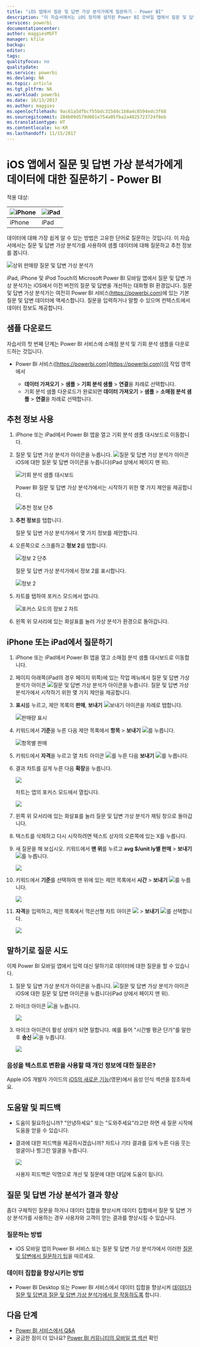 ```yaml
---
title: "iOS 앱에서 질문 및 답변 가상 분석가에게 질문하기 - Power BI"
description: "이 자습서에서는 iOS 장치에 설치된 Power BI 모바일 앱에서 질문 및 답변 가상 분석가를 사용하여 사용자의 고유한 언어로 이 샘플 데이터에 대해 질문해 보세요."
services: powerbi
documentationcenter: 
author: maggiesMSFT
manager: kfile
backup: 
editor: 
tags: 
qualityfocus: no
qualitydate: 
ms.service: powerbi
ms.devlang: NA
ms.topic: article
ms.tgt_pltfrm: NA
ms.workload: powerbi
ms.date: 10/13/2017
ms.author: maggies
ms.openlocfilehash: 9ac61a5dfbcf55bdc315d4c1b8a4c8594edc3f68
ms.sourcegitcommit: 284b09d579d601e754a05fba2a4025723724f8eb
ms.translationtype: HT
ms.contentlocale: ko-KR
ms.lasthandoff: 11/15/2017
---
```

# <a name="ask-questions-about-your-data-with-the-qa-virtual-analyst-in-ios-apps---power-bi"></a>iOS 앱에서 질문 및 답변 가상 분석가에게 데이터에 대한 질문하기 - Power BI
적용 대상:

| ![iPhone](media/mobile-apps-ios-qna/iphone-logo-50-px.png) | ![iPad](media/mobile-apps-ios-qna/ipad-logo-50-px.png) |
|:--- |:--- |
| iPhone |iPad |

데이터에 대해 가장 쉽게 알 수 있는 방법은 고유한 단어로 질문하는 것입니다. 이 자습서에서는 질문 및 답변 가상 분석가를 사용하여 샘플 데이터에 대해 질문하고 추천 정보를 봅니다. 

![상위 판매량 질문 및 답변 가상 분석가](media/mobile-apps-ios-qna/power-bi-ios-q-n-a-top-sale-intro.png)

iPad, iPhone 및 iPod Touch의 Microsoft Power BI 모바일 앱에서 질문 및 답변 가상 분석가는 iOS에서 이전 버전의 질문 및 답변을 개선하는 대화형 BI 환경입니다. 질문 및 답변 가상 분석가는 여전히 Power BI 서비스[(https://powerbi.com)](https://powerbi.com)에 있는 기본 질문 및 답변 데이터에 액세스합니다. 질문을 입력하거나 말할 수 있으며 컨텍스트에서 데이터 정보도 제공합니다. 

## <a name="download-the-samples"></a>샘플 다운로드
자습서의 첫 번째 단계는 Power BI 서비스에 소매점 분석 및 기회 분석 샘플을 다운로드하는 것입니다.

* Power BI 서비스([https://powerbi.com](https://powerbi.com))의 작업 영역에서
  
  * **데이터 가져오기** > **샘플** > **기회 분석 샘플** > **연결**을 차례로 선택합니다.
  * 기회 분석 샘플 다운로드가 완료되면 **데이터 가져오기** > **샘플** > **소매점 분석 샘플** > **연결**을 차례로 선택합니다.

## <a name="try-featured-insights"></a>추천 정보 사용
1. iPhone 또는 iPad에서 Power BI 앱을 열고 기회 분석 샘플 대시보드로 이동합니다.
2. 질문 및 답변 가상 분석가 아이콘을 누릅니다. ![질문 및 답변 가상 분석가 아이콘](media/mobile-apps-ios-qna/power-bi-ios-q-n-a-icon.png) iOS에 대한 질문 및 답변 아이콘을 누릅니다(iPad 상에서 페이지 맨 위).
   
     ![기회 분석 샘플 대시보드](media/mobile-apps-ios-qna/power-bi-ios-qna-opportunity-analysis.png)
   
     Power BI 질문 및 답변 가상 분석가에서는 시작하기 위한 몇 가지 제안을 제공합니다.
   
     ![추천 정보 단추](media/mobile-apps-ios-qna/power-bi-ios-qna-suggest-insights.png)
3. **추천 정보**를 탭합니다.
   
     질문 및 답변 가상 분석가에서 몇 가지 정보를 제안합니다.
4. 오른쪽으로 스크롤하고 **정보 2**를 탭합니다.
   
    ![정보 2 단추](media/mobile-apps-ios-qna/power-bi-ios-qna-suggest-insight-2.png)
   
     질문 및 답변 가상 분석가에서 정보 2를 표시합니다.
   
    ![정보 2](media/mobile-apps-ios-qna/power-bi-ios-qna-show-insight-2.png)
5. 차트를 탭하여 포커스 모드에서 엽니다.
   
    ![포커스 모드의 정보 2 차트](media/mobile-apps-ios-qna/power-bi-ios-qna-open-insight-2.png)
6. 왼쪽 위 모서리에 있는 화살표를 눌러 가상 분석가 환경으로 돌아갑니다.

## <a name="try-asking-questions-on-your-iphone-or-ipad"></a>iPhone 또는 iPad에서 질문하기
1. iPhone 또는 iPad에서 Power BI 앱을 열고 소매점 분석 샘플 대시보드로 이동합니다.
2. 페이지 아래쪽(iPad의 경우 페이지 위쪽)에 있는 작업 메뉴에서 질문 및 답변 가상 분석가 아이콘 ![질문 및 답변 가상 분석가 아이콘](media/mobile-apps-ios-qna/power-bi-ios-q-n-a-icon.png)을 누릅니다.
     질문 및 답변 가상 분석가에서 시작하기 위한 몇 가지 제안을 제공합니다.
3. **표시**를 누르고, 제안 목록의 **판매**, **보내기** ![보내기 아이콘](media/mobile-apps-ios-qna/power-bi-ios-qna-send-icon.png)을 차례로 탭합니다.
   
    ![판매량 표시](media/mobile-apps-ios-qna/power-bi-ios-q-n-a-show-sales.png)
4. 키워드에서 **기준**을 누른 다음 제안 목록에서 **항목** > **보내기** ![](media/mobile-apps-ios-qna/power-bi-ios-qna-send-icon.png)를 누릅니다.
   
    ![항목별 판매](media/mobile-apps-ios-qna/power-bi-ios-q-n-a-sale-by-item.png)
5. 키워드에서 **자격**을 누르고 열 차트 아이콘 ![](media/mobile-apps-ios-qna/power-bi-ios-q-n-a-column-chart-icon.png)를 누른 다음 **보내기** ![](media/mobile-apps-ios-qna/power-bi-ios-qna-send-icon.png)를 누릅니다.
6. 결과 차트를 길게 누른 다음 **확장**을 누릅니다.
   
    ![](media/mobile-apps-ios-qna/power-bi-ios-q-n-a-tap-expand-feedback.png)
   
    차트는 앱의 포커스 모드에서 열립니다.
   
    ![](media/mobile-apps-ios-qna/power-bi-ios-q-n-a-expanded-chart.png)
7. 왼쪽 위 모서리에 있는 화살표를 눌러 질문 및 답변 가상 분석가 채팅 창으로 돌아갑니다.
8. 텍스트를 삭제하고 다시 시작하려면 텍스트 상자의 오른쪽에 있는 X를 누릅니다.
9. 새 질문을 해 보십시오. 키워드에서 **맨 위**를 누르고 **avg $/unit ly별 판매** > **보내기** ![](media/mobile-apps-ios-qna/power-bi-ios-qna-send-icon.png)를 누릅니다.
   
    ![](media/mobile-apps-ios-qna/power-bi-ios-q-n-a-top-sale-2.png)
10. 키워드에서 **기준**를 선택하여 맨 위에 있는 제안 목록에서 **시간** > **보내기** ![](media/mobile-apps-ios-qna/power-bi-ios-qna-send-icon.png)를 누릅니다.
    
     ![](media/mobile-apps-ios-qna/power-bi-ios-q-n-a-top-sale-by-time.png)
11. **자격**을 입력하고, 제안 목록에서 꺽은선형 차트 아이콘 ![](media/mobile-apps-ios-qna/power-bi-ios-q-n-a-line-chart-icon.png) > **보내기** ![](media/mobile-apps-ios-qna/power-bi-ios-qna-send-icon.png)를 선택합니다.
    
    ![](media/mobile-apps-ios-qna/power-bi-ios-q-n-a-top-sale-as-line.png)

## <a name="try-saying-your-questions"></a>말하기로 질문 시도
이제 Power BI 모바일 앱에서 입력 대신 말하기로 데이터에 대한 질문을 할 수 있습니다.

1. 질문 및 답변 가상 분석가 아이콘을 누릅니다. ![질문 및 답변 가상 분석가 아이콘](media/mobile-apps-ios-qna/power-bi-ios-q-n-a-icon.png) iOS에 대한 질문 및 답변 아이콘을 누릅니다(iPad 상에서 페이지 맨 위).
2. 마이크 아이콘 ![](media/mobile-apps-ios-qna/power-bi-ios-qna-mic-icon.png)을 누릅니다.

    ![](media/mobile-apps-ios-qna/power-bi-ios-qna-mic-on.png)

1. 마이크 아이콘이 활성 상태가 되면 말합니다. 예를 들어 "시간별 평균 단가"를 말한 후 **송신** ![](media/mobile-apps-ios-qna/power-bi-ios-qna-send-icon.png)을 누릅니다.
   
    ![](media/mobile-apps-ios-qna/power-bi-ios-qna-speech-complete.png)

### <a name="questions-about-privacy-when-using-speech-to-text"></a>음성을 텍스트로 변환을 사용할 때 개인 정보에 대한 질문은?
Apple iOS 개발자 가이드의 [iOS의 새로운 기능](https://go.microsoft.com/fwlink/?linkid=845624)(영문)에서 음성 인식 섹션을 참조하세요.

## <a name="help-and-feedback"></a>도움말 및 피드백
* 도움이 필요하십니까? "안녕하세요" 또는 "도와주세요"라고만 하면 새 질문 시작에 도움을 얻을 수 있습니다.
* 결과에 대한 피드백을 제공하시겠습니까? 차트나 기타 결과를 길게 누른 다음 웃는 얼굴이나 찡그린 얼굴을 누릅니다.
  
    ![](media/mobile-apps-ios-qna/power-bi-ios-q-n-a-tap-feedback.png)
  
    사용자 피드백은 익명으로 개선 및 질문에 대한 대답에 도움이 됩니다.

## <a name="enhance-your-qa-virtual-analyst-results"></a>질문 및 답변 가상 분석가 결과 향상
좀더 구체적인 질문을 하거나 데이터 집합을 향상시켜 데이터 집합에서 질문 및 답변 가상 분석가를 사용하는 경우 사용자와 고객이 얻는 결과를 향상시킬 수 있습니다.

### <a name="how-to-ask-questions"></a>질문하는 방법
* iOS 모바일 앱의 Power BI 서비스 또는 질문 및 답변 가상 분석가에서 이러한 [질문 및 답변에서 질문하기 팁](service-q-and-a-tips.md)을 따르세요.

### <a name="how-to-enhance-the-dataset"></a>데이터 집합을 향상시키는 방법
* Power BI Desktop 또는 Power BI 서비스에서 데이터 집합을 향상시켜 [데이터가 질문 및 답변과 질문 및 답변 가상 분석가에서 잘 작동하도록](service-prepare-data-for-q-and-a.md) 합니다.

## <a name="next-steps"></a>다음 단계
* [Power BI 서비스에서 Q&A](service-q-and-a.md)
* 궁금한 점이 더 있나요? [Power BI 커뮤니티의 모바일 앱 섹션](https://go.microsoft.com/fwlink/?linkid=839277) 확인

